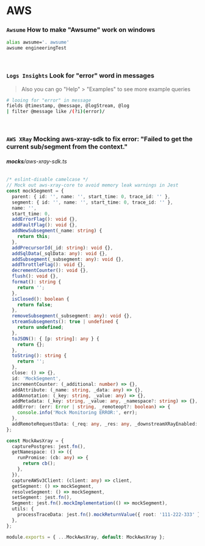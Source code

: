 # AWS

### `Awsume` How to make "Awsume" work on windows

```sh
alias awsume='. awsume'
awsume engineeringTest
```
<br />

### `Logs Insights` Look for "error" word in messages

> Also you can go "Help" > "Examples" to see more example queries

```sh
# looing for "error" in message
fields @timestamp, @message, @logStream, @log
| filter @message like /(?i)(error)/
```
<br />

### `AWS XRay` Mocking aws-xray-sdk to fix error: "Failed to get the current sub/segment from the context." 

###### __mocks__/aws-xray-sdk.ts
```ts
/* eslint-disable camelcase */
// Mock out aws-xray-core to avoid memory leak warnings in Jest
const mockSegment = {
  parent: { id: '', name: '', start_time: 0, trace_id: '' },
  segment: { id: '', name: '', start_time: 0, trace_id: '' },
  name: '',
  start_time: 0,
  addErrorFlag(): void {},
  addFaultFlag(): void {},
  addNewSubsegment(_name: string) {
    return this;
  },
  addPrecursorId(_id: string): void {},
  addSqlData(_sqlData: any): void {},
  addSubsegment(_subsegment: any): void {},
  addThrottleFlag(): void {},
  decrementCounter(): void {},
  flush(): void {},
  format(): string {
    return '';
  },
  isClosed(): boolean {
    return false;
  },
  removeSubsegment(_subsegment: any): void {},
  streamSubsegments(): true | undefined {
    return undefined;
  },
  toJSON(): { [p: string]: any } {
    return {};
  },
  toString(): string {
    return '';
  },
  close: () => {},
  id: 'MockSegment',
  incrementCounter: (_additional: number) => {},
  addAttribute: (_name: string, _data: any) => {},
  addAnnotation: (_key: string, _value: any) => {},
  addMetadata: (_key: string, _value: any, _namespace?: string) => {},
  addError: (err: Error | string, _remoteopt?: boolean) => {
    console.info('Mock Monitoring ERROR:', err);
  },
  addRemoteRequestData: (_req: any, _res: any, _downstreamXRayEnabled: boolean) => {},
};

const MockAwsXray = {
  capturePostgres: jest.fn(),
  getNamespace: () => ({
    runPromise: (cb: any) => {
      return cb();
    },
  }),
  captureAWSv3Client: (client: any) => client,
  getSegment: () => mockSegment,
  resolveSegment: () => mockSegment,
  setSegment: jest.fn(),
  Segment: jest.fn().mockImplementation(() => mockSegment),
  utils: {
    processTraceData: jest.fn().mockReturnValue({ root: '111-222-333' }),
  },
};

module.exports = { ...MockAwsXray, default: MockAwsXray };
```
